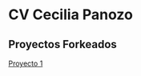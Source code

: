 # CV Cecilia Panozo
## Proyectos Forkeados
[Proyecto 1](https://github.com/CPanozo23/tobalpintoo.github.io/commits/main/)